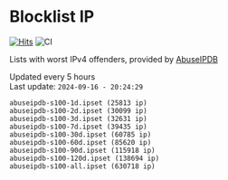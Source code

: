 # Blocklist IP

[![Hits](https://hits.seeyoufarm.com/api/count/incr/badge.svg?url=https%3A%2F%2Fgithub.com%2Fborestad%2Fblocklist-ip%2F&count_bg=%2379C83D&title_bg=%23555555&icon=&icon_color=%23E7E7E7&title=hits&edge_flat=false)](https://hits.seeyoufarm.com)  ![CI](https://img.shields.io/github/workflow/status/borestad/blocklist-ip/CI?style=flat-square)

Lists with worst IPv4 offenders, provided by [AbuseIPDB](https://www.abuseipdb.com/)

<!-- FOOTER-PLACEHOLDER -->
Updated every 5 hours<br>
Last update: `2024-09-16 - 20:24:29`
```
abuseipdb-s100-1d.ipset (25813 ip)
abuseipdb-s100-2d.ipset (30099 ip)
abuseipdb-s100-3d.ipset (32631 ip)
abuseipdb-s100-7d.ipset (39435 ip)
abuseipdb-s100-30d.ipset (60785 ip)
abuseipdb-s100-60d.ipset (85620 ip)
abuseipdb-s100-90d.ipset (115918 ip)
abuseipdb-s100-120d.ipset (138694 ip)
abuseipdb-s100-all.ipset (630718 ip)
```
